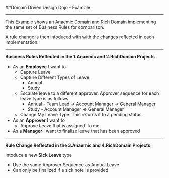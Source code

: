 ##Domain Driven Design Dojo - Example
___
This Example shows an Anaemic Domain and Rich Domain implementing the same set of Business Rules for comparison.

A rule change is then intoduced with with the changes reflected in each implementation.
___
**Business Rules Reflected in the 1.Anaemic and 2.RichDomain Projects**

* As an **Employee** I want to
    * Capture Leave
    * Capture Different Types of Leave
        * Annual
        * Study
    * Escalate leave to a different approver. Approver sequence for each leave type is as follows
        * Annual - Team Lead -> Account Manager -> General Manager
        * Study - Account Manager -> General Manager
    * Change My Leave Type. This returns it to a pending status
* As an **Approver** I want to
    * Approve Leave that is assigned To me
* As a **Manager** I want to finalize leave that has been approved

___

**Rule Change Reflected in the 3.Anaemic and 4.RichDomain Projects**

Intoduce a new **Sick Leave** type

* Use the same Approver Sequence as Annual Leave
* Can only be finalized if a sick note is provided